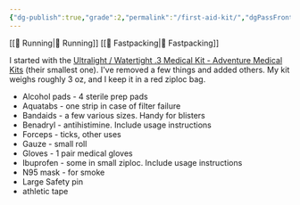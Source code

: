 ```yaml
---
{"dg-publish":true,"grade":2,"permalink":"/first-aid-kit/","dgPassFrontmatter":true}
---
```



[[📘 Running\|📘 Running]] [[📘 Fastpacking\|📘 Fastpacking]]

I started with the [Ultralight / Watertight .3 Medical Kit - Adventure Medical Kits](https://www.adventuremedicalkits.com/medical-kits/ultralight-watertight/ultralight-watertight-3.html) (their smallest one). I've removed a few things and added others. My kit weighs roughly 3 oz, and I keep it in a red ziploc bag.

* Alcohol pads - 4 sterile prep pads
* Aquatabs - one strip in case of filter failure
* Bandaids - a few various sizes. Handy for blisters
* Benadryl - antihistimine. Include usage instructions
* Forceps - ticks, other uses
* Gauze - small roll
* Gloves - 1 pair medical gloves
* Ibuprofen - some in small ziploc. Include usage instructions
* N95 mask - for smoke
* Large Safety pin
* athletic tape